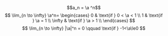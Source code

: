$$a_n = \a ^n$$
$$
\lim_{n \to \infty} \a^n=
\begin{cases}
0 & \text{if } 0 < \a < 1 \\
1 & \text{if } \a = 1 \\
\infty & \text{if } \a > 1 \\
\end{cases}
$$
$$
\lim_{n \to \infty} |\a|^n = 0 \qquad \text{if } -1<\a\le0 
$$

